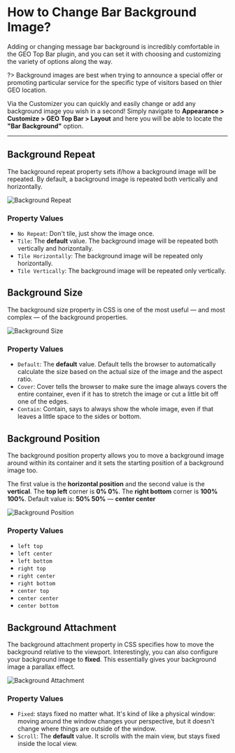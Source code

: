 
# How to Change Bar Background Image?

Adding or changing message bar background is incredibly comfortable in the GEO Top Bar plugin, and you can set it with choosing and customizing the variety of options along the way.

?> Background images are best when trying to announce a special offer or promoting particular service for the specific type of visitors based on thier GEO location.

Via the Customizer you can quickly and easily change or add any background image you wish in a second! 
Simply navigate to **Appearance > Customize > GEO Top Bar > Layout** and here you will be able to locate the **"Bar Background"** option.

<hr/>

## Background Repeat

The background repeat property sets if/how a background image will be repeated.
By default, a background image is repeated both vertically and horizontally.

![Background Repeat](http://res.cloudinary.com/mypreview/image/upload/v1492119297/background-repeat_hkygzw.png)

### Property Values

* ```No Repeat```: Don't tile, just show the image once.
* ```Tile```: The **default** value. The background image will be repeated both vertically and horizontally.
* ```Tile Horizontally```: The background image will be repeated only horizontally.
* ```Tile Vertically```: The background image will be repeated only vertically.

## Background Size

The background size property in CSS is one of the most useful — and most complex — of the background properties.

![Background Size](http://res.cloudinary.com/mypreview/image/upload/v1492119296/background-size_hcupjr.png)

### Property Values

* ```Default```: The **default** value. Default tells the browser to automatically calculate the size based on the actual size of the image and the aspect ratio.
* ```Cover```: Cover tells the browser to make sure the image always covers the entire container, even if it has to stretch the image or cut a little bit off one of the edges.
* ```Contain```: Contain, says to always show the whole image, even if that leaves a little space to the sides or bottom.

## Background Position

The background position property allows you to move a background image around within its container and it sets the starting position of a background image too.

The first value is the **horizontal position** and the second value is the **vertical**. The **top left** corner is **0% 0%**. The **right bottom** corner is **100% 100%**. Default value is: **50% 50%** &mdash; **center center**

![Background Position](http://res.cloudinary.com/mypreview/image/upload/v1492119298/background-position_lcsv9n.png)

### Property Values

* ```left top```
* ```left center```
* ```left bottom```
* ```right top```
* ```right center```
* ```right bottom```
* ```center top```
* ```center center```
* ```center bottom```

## Background Attachment

The background attachment property in CSS specifies how to move the background relative to the viewport.
Interestingly, you can also configure your background image to **fixed**. This essentially gives your background image a parallax effect.

![Background Attachment](http://res.cloudinary.com/mypreview/image/upload/v1492119298/background-attachment_ug3jlh.png)

### Property Values

* ```Fixed```: stays fixed no matter what. It's kind of like a physical window: moving around the window changes your perspective, but it doesn't change where things are outside of the window.
* ```Scroll```: The **default** value. It scrolls with the main view, but stays fixed inside the local view.
